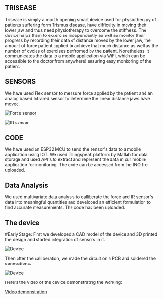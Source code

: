 ## TRISEASE
Trisease is simply a mouth opening smart device used for physiotherapy of patients suffering form Trismus disease, have difficulty in moving their lower jaw and thus need physiotherapy to overcome the stiffness.
The device halps them to excercise independently as well as monitor their progress by recording their data of distance moved by the lower jaw, the amount of force patient applied to achieve that much distance as well as 
the number of cycles of exercises perfromed by the patient.
Nonetheless, it communicates the data to a mobile application via WiFi, which can be accessible to the doctor from anywhere! ensuring easy monitoring of the patient.

## SENSORS
We have used Flex sensor to measure force applied by the patient and an analog based Infrared sensor to determine the linear distance jaws have moved.


![Force sensor](https://github.com/DJIITBH/TRISEASE/blob/main/force%20sensor.jpg)

![IR sensor](https://github.com/DJIITBH/TRISEASE/blob/main/Screenshot%20from%202024-01-09%2014-56-27.png)

## CODE 
We have used an ESP32 MCU to send the sensor's data to a mobile application using IOT. 
We used Thingspeak platform by Matlab for data storage and used API's to extract and represent the data in our mobile application for monitoring.
The code can be accessed from the INO file uploaded.

## Data Analysis
We used multivariate data analysis to calliberate the force and IR sensor's data into meaningful quantities and developed an efficient formulation to find accurate measurements.
The code has been uploaded.

## The device
#Early Stage:
First we developed a CAD model of the device and 3D printed the design and started integration of sensors in it.

![Device](https://github.com/DJIITBH/TRISEASE/blob/main/device1.jpeg)

Then after the calliberation, we made the circuit on a PCB and soldered the connections.

![Device](https://github.com/DJIITBH/TRISEASE/blob/main/device2.jpeg)


Here's the video of the device demonstrating the working:


[Video demonstration](https://youtu.be/JsGlxQTOuuI)





